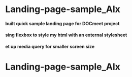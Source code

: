 # Landing-page-sample_Alx


#### built quick sample landing page for DOCmeet project
#### sing flexbox to style my html with an external stylesheet 
#### et up media query for smaller screen size 

# Landing-page-sample_Alx
